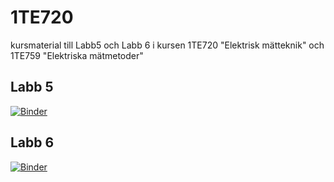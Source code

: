 # 1TE720
kursmaterial till Labb5 och Labb 6 i kursen 1TE720 "Elektrisk mätteknik" och 1TE759 "Elektriska mätmetoder"

## Labb 5
[![Binder](https://ovh.mybinder.org/badge_logo.svg)](https://mybinder.org/v2/gh/uwezi/1TE720_environment/main?urlpath=git-pull%3Frepo%3Dhttps%253A%252F%252Fgithub.com%252Fuwezi%252F1TE720_content%26urlpath%3Dlab%252Ftree%252F1TE720_content%252FLabb5_index.ipynb%26branch%3Dmain)


## Labb 6
[![Binder](https://ovh.mybinder.org/badge_logo.svg)](https://mybinder.org/v2/gh/uwezi/1TE720_environment/main?urlpath=git-pull%3Frepo%3Dhttps%253A%252F%252Fgithub.com%252Fuwezi%252F1TE720_content%26urlpath%3Dlab%252Ftree%252F1TE720_content%252FLabb6_mall_ext.ipynb%26branch%3Dmain)
